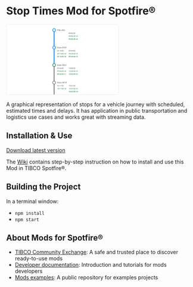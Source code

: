 # Stop Times Mod for Spotfire®

<img src="assets/stoptimes.png" width="60%"/>

A graphical representation of stops for a vehicle journey with scheduled, estimated times and delays. It has application in public transportation and logistics use cases and works great with streaming data.

## Installation & Use

[Download latest version](https://github.com/spotfiresoftware/spotfire-mod-stoptimes/releases)

The [Wiki](https://github.com/spotfiresoftware/spotfire-mod-stoptimes/wiki) contains step-by-step instruction on how to install and use this Mod in TIBCO Spotfire®.

## Building the Project

In a terminal window:
- `npm install`
- `npm start`

## About Mods for Spotfire®
-   [TIBCO Community Exchange](https://community.tibco.com/s/global-search/%40uri#q=mod%20for%20tibco%20spotfire&t=Exchange&sort=date%20descending): A safe and trusted place to discover ready-to-use mods
-   [Developer documentation](https://tibcosoftware.github.io/spotfire-mods/docs/): Introduction and tutorials for mods developers
-   [Mods examples](https://github.com/TIBCOSoftware/spotfire-mods/releases/latest): A public repository for examples projects
